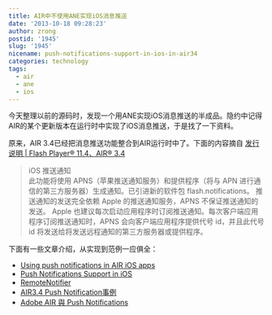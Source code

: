 ```yaml
---
title: AIR中不使用ANE实现iOS消息推送
date: '2013-10-18 09:28:23'
author: zrong
postid: '1945'
slug: '1945'
nicename: push-notifications-support-in-ios-in-air34
categories: technology
tags:
  - air
  - ane
  - ios
---
```


今天整理以前的源码时，发现一个用ANE实现iOS消息推送的半成品。隐约中记得AIR的某个更新版本在运行时中实现了iOS消息推送，于是找了一下资料。

原来，AIR 3.4已经把消息推送功能整合到AIR运行时中了。下面的内容摘自 [发行说明 | Flash Player® 11.4、AIR® 3.4](http://helpx.adobe.com/cn/flash-player/release-note/fp_114_air_34_release_notes.html)

> iOS 推送通知  
>  此功能将使用 APNS（苹果推送通知服务）和提供程序（将与 APN
> 进行通信的第三方服务器）生成通知。已引进新的软件包
> flash.notifications。 推送通知的发送完全依赖 Apple
> 的推送通知服务，APNS 不保证推送通知的发送。 Apple
> 也建议每次启动应用程序时订阅推送通知。每次客户端应用程序订阅推送通知时，APNS
> 会向客户端应用程序提供代号 id，并且此代号 id
> 将发送给将发送远程通知的第三方服务器或提供程序。

下面有一些文章介绍，从实现到范例一应俱全：

-   [Using push notifications in AIR iOS apps](http://blogs.adobe.com/airodynamics/2012/05/29/push-notifications-support-in-ios/)
-   [Push Notifications Support in iOS](http://www.adobe.com/devnet/air/articles/ios-push-notifications.html)
-   [RemoteNotifier](http://help.adobe.com/zh_CN/FlashPlatform/reference/actionscript/3/flash/notifications/RemoteNotifier.html)
-   [AIR3.4 Push Notification事例](http://www.todoair.com/air3-4-push-notification%E4%BA%8B%E4%BE%8B-2012-08-08/)
-   [Adobe AIR 與 Push Notifications](http://flash-adobe.blogspot.com/2012/10/adobe-air-push-notifications.html)


